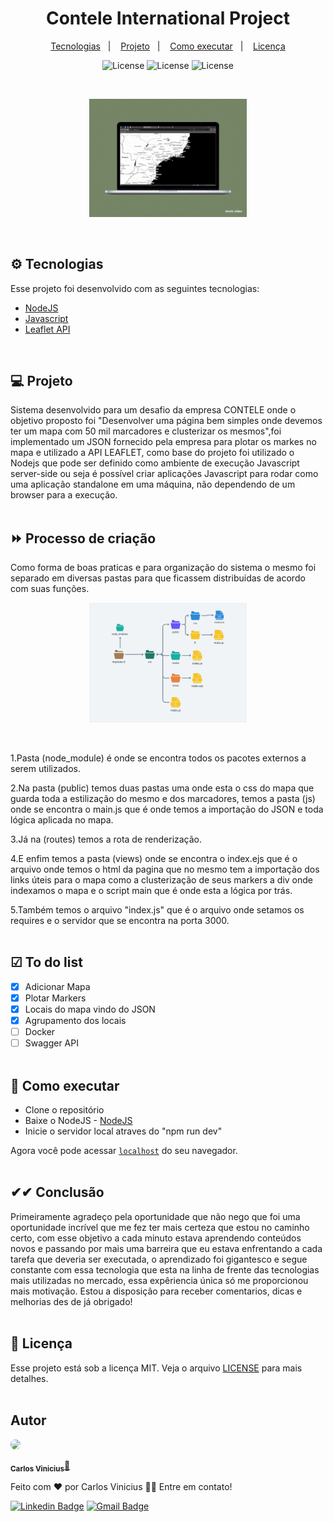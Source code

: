 
<h1 align="center">Contele International Project</h1>

<p align="center">
  <a href="#-tecnologias">Tecnologias</a>&nbsp;&nbsp;&nbsp;|&nbsp;&nbsp;&nbsp;
  <a href="#-projeto">Projeto</a>&nbsp;&nbsp;&nbsp;|&nbsp;&nbsp;&nbsp;
  <a href="#-como-executar">Como executar</a>&nbsp;&nbsp;&nbsp;|&nbsp;&nbsp;&nbsp;
  <a href="#-licença">Licença</a>
</p> 

<p align="center">
  
  <img alt="License" src="https://img.shields.io/badge/JavaScript-F7DF1E?style=for-the-badge&logo=javascript&logoColor=black">
  <img alt="License" src="https://img.shields.io/badge/Node.js-43853D?style=for-the-badge&logo=node.js&logoColor=white">
  <img alt="License" src="https://img.shields.io/badge/Express.js-404D59?style=for-the-badge">

</p></br>

<p align="center">
  <img width="50%" alt="mockup" src="img/img1.gif" alt="Mockup">
</p></br>

## ⚙ Tecnologias

Esse projeto foi desenvolvido com as seguintes tecnologias:

- [NodeJS](https://nodejs.org/en/)
- [Javascript](https://developer.mozilla.org/pt-BR/docs/Web/JavaScript)
- [Leaflet API](https://leafletjs.com)
</br>

## 💻 Projeto

Sistema desenvolvido para um desafio da empresa CONTELE onde o objetivo proposto foi "Desenvolver uma página bem simples onde devemos ter um mapa com 50 mil marcadores e clusterizar os mesmos",foi implementado um JSON fornecido pela empresa para plotar os markes no mapa e utilizado a API LEAFLET, como base do projeto foi utilizado o Nodejs que pode ser definido como ambiente de execução Javascript server-side ou seja é possível criar aplicações Javascript para rodar como uma aplicação standalone em uma máquina, não dependendo de um browser para a execução.
</br></br>

## ⏩ Processo de criação
Como forma de boas praticas e para organização do sistema o mesmo foi separado em diversas pastas para que ficassem distribuidas de acordo com suas funções.

<p align="center">
  <img width="50%" alt="mockup" src="img/img2.png" alt="Mockup">
</p></br>

1.Pasta (node_module) é onde se encontra todos os pacotes externos a serem utilizados.

2.Na pasta (public) temos duas pastas uma onde esta o css do mapa que guarda toda a estilização do mesmo e dos marcadores, temos a pasta (js) onde se encontra o main.js que é onde temos a importação do JSON e toda lógica aplicada no mapa.

3.Já na (routes) temos a rota de renderização.

4.E enfim temos a pasta (views) onde se encontra o index.ejs que é o arquivo onde temos o html da pagina que no mesmo tem a importação dos links úteis para o mapa como a clusterização de seus markers a div onde indexamos o mapa e o script main que é onde esta a lógica por trás.

5.Também temos o arquivo "index.js" que é o arquivo onde setamos os requires e o servidor que se encontra na porta 3000.
</br></br>

## ☑ To do list

- [x] Adicionar Mapa
- [x] Plotar Markers
- [x] Locais do mapa vindo do JSON
- [x] Agrupamento dos locais
- [ ] Docker
- [ ] Swagger API
</br></br>

## 🌌 Como executar

- Clone o repositório
- Baixe o NodeJS - [NodeJS](https://nodejs.org/en/)
- Inicie o servidor local atraves do "npm run dev"

Agora você pode acessar [`localhost`](http://localhost:3000) do seu navegador.
</br></br>

## ✔✔ Conclusão
Primeiramente agradeço pela oportunidade que não nego que foi uma oportunidade incrível que me fez ter mais certeza que estou no caminho certo, com esse objetivo a cada minuto estava aprendendo conteúdos novos e passando por mais uma barreira que eu estava enfrentando a cada tarefa que deveria ser executada, o aprendizado foi gigantesco e segue constante com essa tecnologia que esta na linha de frente das tecnologias mais utilizadas no mercado, essa expêriencia única só me proporcionou mais motivação. Estou a disposição para receber comentarios, dicas e melhorias des de já obrigado!
</br></br>

## 📄 Licença

Esse projeto está sob a licença MIT. Veja o arquivo [LICENSE](LICENSE.md) para mais detalhes.
</br></br>

## Autor

 <img style="border-radius: 50%" src="https://avatars.githubusercontent.com/u/69722024?v=4" width="100px" style="border-radius:50%"/>

 <sub><b>Carlos Vinicius</b></sub><a href="">🚀</a>
<br />

Feito com ❤️ por Carlos Vinicius 👋🏽 Entre em contato!

[![Linkedin Badge](https://img.shields.io/badge/-Carlos-blue?style=flat-square&logo=Linkedin&logoColor=white&link=https://https://www.linkedin.com/in/carlos-vinicius-95745a1a4)](https://www.linkedin.com/in/carlos-vinicius-95745a1a4) 
[![Gmail Badge](https://img.shields.io/badge/-carlosvinicius.index@gmail.com-c14438?style=flat-square&logo=Gmail&logoColor=white&link=mailto:carlosvinicius.index@gmail.com)](mailto:carlosvinicius.index@gmail.com)

